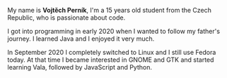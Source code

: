 My name is **Vojtěch Perník**, I'm a 15 years old student from the Czech Republic, who is passionate about code.

I got into programming in early 2020 when I wanted to follow my father's journey. I learned Java and I enjoyed it very much.

In September 2020 I completely switched to Linux and I still use Fedora today. At that time I became interested in GNOME and GTK and started learning Vala, followed by JavaScript and Python.
